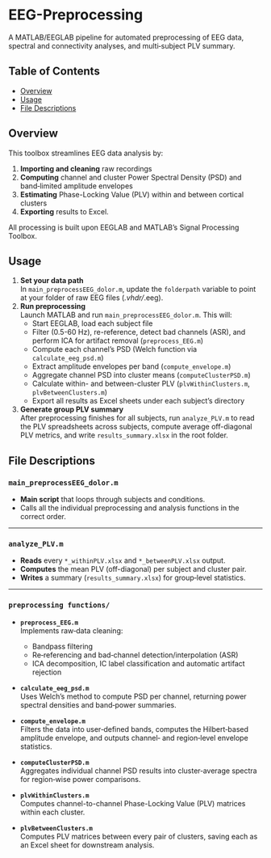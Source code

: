 # EEG-Preprocessing

A MATLAB/EEGLAB pipeline for automated preprocessing of EEG data, spectral and connectivity analyses, and multi‐subject PLV summary.

## Table of Contents

- [Overview](#overview)    
- [Usage](#usage)  
- [File Descriptions](#file-descriptions)  

## Overview

This toolbox streamlines EEG data analysis by:

1. **Importing and cleaning** raw recordings  
2. **Computing** channel and cluster Power Spectral Density (PSD) and band‐limited amplitude envelopes  
3. **Estimating** Phase-Locking Value (PLV) within and between cortical clusters  
4. **Exporting** results to Excel.

All processing is built upon EEGLAB and MATLAB’s Signal Processing Toolbox.


## Usage

1. **Set your data path**  
   In `main_preprocessEEG_dolor.m`, update the `folderpath` variable to point at your folder of raw EEG files (*.vhdr/*.eeg).  
2. **Run preprocessing**  
   Launch MATLAB and run `main_preprocessEEG_dolor.m`. This will:
   - Start EEGLAB, load each subject file  
   - Filter (0.5-60 Hz), re-reference, detect bad channels (ASR), and perform ICA for artifact removal (`preprocess_EEG.m`)  
   - Compute each channel’s PSD (Welch function via `calculate_eeg_psd.m`)  
   - Extract amplitude envelopes per band (`compute_envelope.m`)  
   - Aggregate channel PSD into cluster means (`computeClusterPSD.m`)  
   - Calculate within- and between-cluster PLV (`plvWithinClusters.m`, `plvBetweenClusters.m`)  
   - Export all results as Excel sheets under each subject’s directory  
3. **Generate group PLV summary**  
   After preprocessing finishes for all subjects, run `analyze_PLV.m` to read the PLV spreadsheets across subjects, compute average off-diagonal PLV metrics, and write `results_summary.xlsx` in the root folder.

## File Descriptions

### `main_preprocessEEG_dolor.m`

- **Main script** that loops through subjects and conditions.  
- Calls all the individual preprocessing and analysis functions in the correct order.

---

### `analyze_PLV.m`

- **Reads** every `*_withinPLV.xlsx` and `*_betweenPLV.xlsx` output.  
- **Computes** the mean PLV (off-diagonal) per subject and cluster pair.  
- **Writes** a summary (`results_summary.xlsx`) for group‐level statistics.

---

### `preprocessing functions/`

- **`preprocess_EEG.m`**  
  Implements raw‐data cleaning:  
  - Bandpass filtering  
  - Re‐referencing and bad‐channel detection/interpolation (ASR) 
  - ICA decomposition, IC label classification and automatic artifact rejection  

- **`calculate_eeg_psd.m`**  
  Uses Welch’s method to compute PSD per channel, returning power spectral densities and band‐power summaries.

- **`compute_envelope.m`**  
  Filters the data into user‐defined bands, computes the Hilbert‐based amplitude envelope, and outputs channel‐ and region‐level envelope statistics.
 
- **`computeClusterPSD.m`**  
  Aggregates individual channel PSD results into cluster‐average spectra for region‐wise power comparisons.

- **`plvWithinClusters.m`**  
  Computes channel-to-channel Phase-Locking Value (PLV) matrices within each cluster.

- **`plvBetweenClusters.m`**  
  Computes PLV matrices between every pair of clusters, saving each as an Excel sheet for downstream analysis.
